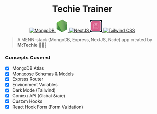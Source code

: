 <h1 align="center">
  Techie Trainer
</h1>
<p align="center">
  <a href="https://www.mongodb.com">
    <img alt="MongoDB" src="https://github.com/mongodb/mongo/raw/master/docs/leaf.svg" width="26" />
  </a>
  <a href="https://nodejs.org/en/">
    <img alt="NodeJS" src="https://raw.githubusercontent.com/github/explore/80688e429a7d4ef2fca1e82350fe8e3517d3494d/topics/nodejs/nodejs.png" width="40" />
  </a>
  <a href="https://nextjs.org/">
    <img alt="NextJS" src="https://camo.githubusercontent.com/92ec9eb7eeab7db4f5919e3205918918c42e6772562afb4112a2909c1aaaa875/68747470733a2f2f6173736574732e76657263656c2e636f6d2f696d6167652f75706c6f61642f76313630373535343338352f7265706f7369746f726965732f6e6578742d6a732f6e6578742d6c6f676f2e706e67" width="40" />
  </a>
  <a href="https://react-hook-form.com">
    <img alt="React Hook Form" src="./assets/react-hook-form.png" width="40" />
  </a>
  <a href="https://tailwindcss.com/">
    <img alt="Tailwind CSS" src="https://avatars.githubusercontent.com/u/67109815?s=200&v=4" width="45" />
  </a>
</p>

> A MENN-stack (MongoDB, Express, NextJS, Node) app created by **McTechie** 👨‍🎨✨

### Concepts Covered

- [x] MongoDB Atlas
- [x] Mongoose Schemas & Models
- [x] Express Router
- [x] Environment Variables
- [x] Dark Mode (Tailwind)
- [x] Context API (Global State)
- [x] Custom Hooks
- [x] React Hook Form (Form Validation)
